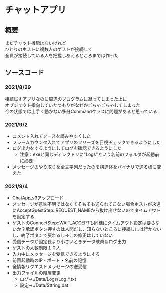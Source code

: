 # チャットアプリ
## 概要
まだチャット機能はないけれど<br>
ひとりのホストに複数人のゲストが接続して<br>
全員が接続している人を把握しあえるところまでは作った
## ソースコード
### 2021/8/29
接続試すアプリなのに周辺のプログラムに凝ってしまった上に<br>
オブジェクト指向していたつもりがなぜかごちゃごちゃしてしまった<br>
今の状態では上手く動かない多分Commandクラスに問題があると思っている
### 2021/9/2
- コメント入れてソースを読みやすくした
- フレームカウンタ入れてアプリのフリーズを目視チェックできるようにした
- ログ出力をするようにしてログを確認できるようにした
  - 注意：exeと同じディレクトリに"Logs"という名前のフォルダが起動前に必要
- メッセージのやり取りを全文字列だったのを構造体をバイナリで送る様に変えた
### 2021/9/4
- ChatApp_v3アップロード
- メッセージが意味不明ではなくてそもそも送られてこない場合ホストが永遠にAcceptGuestStep::REQUEST_NAMEから抜け出せないのでタイムアウトを設定する
- ゲストのConnectStep::WAIT_ACCEPTも同様にタイムアウト設定は要らないか？承認ボタン押すのは人間だし、知らないところに接続しには行かないし、終了ボタンで戻れるし→この修正はしていない
- 受信データが固定長より小さいときデータ破棄＆ログ出力
- ゲストの人数制限１０人
- 入力中にメッセージを受信できるようにする
- 前回起動時のIP・ポート・名前の記憶
- 全情報リクエストメッセージの送受信
- 出力ファイルの階層変更
  - ログ→./Data/Logs/Log_*.txt
  - 設定→./Data/Sttring.dat
